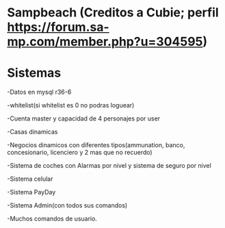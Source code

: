 # Sampbeach (Creditos a Cubie; perfil https://forum.sa-mp.com/member.php?u=304595)
# Sistemas
  -Datos en mysql r36-6
  
  -whitelist(si whitelist es 0 no podras loguear)
  
  -Cuenta master y capacidad de 4 personajes por user
  
  -Casas dinamicas
  
  -Negocios dinamicos con diferentes tipos(ammunation, banco, concesionario, licenciero y 2 mas que no recuerdo)
  
  -Sistema de coches con Alarmas por nivel y sistema de seguro por nivel
  
  -Sistema celular
  
  -Sistema PayDay
  
  -Sistema Admin(con todos sus comandos)
  
  -Muchos comandos de usuario.
